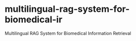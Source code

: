 # multilingual-rag-system-for-biomedical-ir
Multilingual RAG System for Biomedical Information Retrieval
